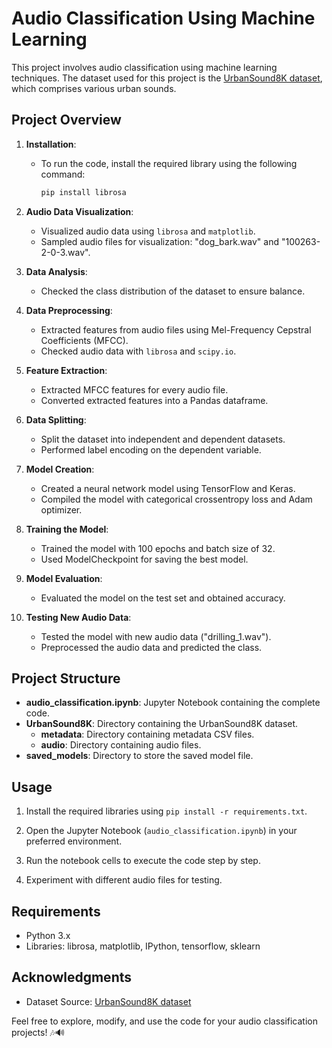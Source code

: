 # Audio Classification Using Machine Learning

This project involves audio classification using machine learning techniques. The dataset used for this project is the [UrbanSound8K dataset](https://urbansounddataset.weebly.com/urbansound8k.html), which comprises various urban sounds.

## Project Overview

1. **Installation**:
   - To run the code, install the required library using the following command:
     ```bash
     pip install librosa
     ```

2. **Audio Data Visualization**:
   - Visualized audio data using `librosa` and `matplotlib`.
   - Sampled audio files for visualization: "dog_bark.wav" and "100263-2-0-3.wav".

3. **Data Analysis**:
   - Checked the class distribution of the dataset to ensure balance.

4. **Data Preprocessing**:
   - Extracted features from audio files using Mel-Frequency Cepstral Coefficients (MFCC).
   - Checked audio data with `librosa` and `scipy.io`.

5. **Feature Extraction**:
   - Extracted MFCC features for every audio file.
   - Converted extracted features into a Pandas dataframe.

6. **Data Splitting**:
   - Split the dataset into independent and dependent datasets.
   - Performed label encoding on the dependent variable.

7. **Model Creation**:
   - Created a neural network model using TensorFlow and Keras.
   - Compiled the model with categorical crossentropy loss and Adam optimizer.

8. **Training the Model**:
   - Trained the model with 100 epochs and batch size of 32.
   - Used ModelCheckpoint for saving the best model.

9. **Model Evaluation**:
   - Evaluated the model on the test set and obtained accuracy.

10. **Testing New Audio Data**:
    - Tested the model with new audio data ("drilling_1.wav").
    - Preprocessed the audio data and predicted the class.

## Project Structure

- **audio_classification.ipynb**: Jupyter Notebook containing the complete code.
- **UrbanSound8K**: Directory containing the UrbanSound8K dataset.
  - **metadata**: Directory containing metadata CSV files.
  - **audio**: Directory containing audio files.
- **saved_models**: Directory to store the saved model file.

## Usage

1. Install the required libraries using `pip install -r requirements.txt`.

2. Open the Jupyter Notebook (`audio_classification.ipynb`) in your preferred environment.

3. Run the notebook cells to execute the code step by step.

4. Experiment with different audio files for testing.

## Requirements

- Python 3.x
- Libraries: librosa, matplotlib, IPython, tensorflow, sklearn

## Acknowledgments

- Dataset Source: [UrbanSound8K dataset](https://urbansounddataset.weebly.com/urbansound8k.html)

Feel free to explore, modify, and use the code for your audio classification projects! 🎶🔊